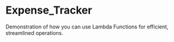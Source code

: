 # Expense_Tracker
Demonstration of how you can use Lambda Functions for efficient, streamlined operations.
